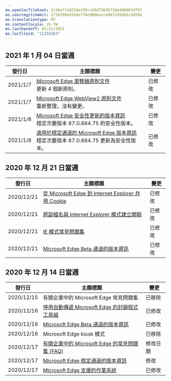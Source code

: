 ```yaml
---
ms.openlocfilehash: 2c36ef7a9228e189cc68d73636f2ded88063df5f
ms.sourcegitcommit: 2f36780e8184e77be90b6acce84f245db0cdd5b6
ms.translationtype: HT
ms.contentlocale: zh-TW
ms.lasthandoff: 01/11/2021
ms.locfileid: "11255563"
---
```

<!-- This file is generated automatically each week. Changes made to this file will be overwritten.-->

## 2021 年 1 月 04 日當週


| 發行日 |主題標題 | 變更 |
|------|------------|--------|
| 2021/1/7 | [Microsoft Edge 瀏覽器原則文件](/DeployEdge/microsoft-edge-policies)<br>更新 4 個新原則。 | 已修改 |
| 2021/1/7 | [Microsoft Edge WebView2 原則文件](/DeployEdge/microsoft-edge-webview-policies)<br>重新整理，沒有變更。 | 已修改 |
| 2021/1/8 | [Microsoft Edge 安全性更新的版本資訊](/DeployEdge/microsoft-edge-relnotes-security)<br>穩定次要版本 87.0.664.75 的安全性版本。 | 已修改 |
| 2021/1/8 | [適用於穩定通道的 Microsoft Edge 版本資訊](/DeployEdge/microsoft-edge-relnote-stable-channel)<br>穩定次要版本 87.0.664.75 更新為安全性版本。 | 已修改 |


## 2020 年 12 月 21 日當週


| 發行日 |主題標題 | 變更 |
|------|------------|--------|
| 2020/12/21 | [從 Microsoft Edge 到 Internet Explorer 共用 Cookie](/DeployEdge/edge-ie-mode-add-guidance-cookieshare) | 已修改 |
| 2020/12/21 | [將副檔名與 Internet Explorer 模式建立關聯](/DeployEdge/edge-ie-mode-add-guidance-filetype-associations) | 已修改 |
| 2020/12/21 | [IE 模式常見問題集](/DeployEdge/edge-ie-mode-faq) | 已修改 |
| 2020/12/21 | [Microsoft Edge Beta 通道的版本資訊](/DeployEdge/microsoft-edge-relnote-beta-channel) | 已修改 |


## 2020 年 12 月 14 日當週


| 發行日 |主題標題 | 變更 |
|------|------------|--------|
| 2020/12/15 | 有關企業中的 Microsoft Edge 常見問題集 | 已移除 |
| 2020/12/16 | [停用自動傳遞 Microsoft Edge 的封鎖程式工具組](/DeployEdge/microsoft-edge-blocker-toolkit) | 已修改 |
| 2020/12/16 | [Microsoft Edge Beta 通道的版本資訊](/DeployEdge/microsoft-edge-relnote-beta-channel) | 已修改 |
| 2020/12/16 | Microsoft Edge kiosk 模式 | 已移除 |
| 2020/12/17 | [有關企業中的 Microsoft Edge 的常見問題集 (FAQ)](/DeployEdge/faqs-edge-in-the-enterprise) | 修改日期 |
| 2020/12/17 | [Microsoft Edge 穩定通道的版本資訊](/DeployEdge/microsoft-edge-relnote-stable-channel) | 修改 |
| 2020/12/17 | [Microsoft Edge 支援的作業系統](/DeployEdge/microsoft-edge-supported-operating-systems) | 已修改 |
